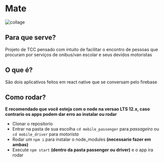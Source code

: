 # Mate

![collage](https://user-images.githubusercontent.com/39389740/98458801-2de6fb00-2173-11eb-97b4-e697966f547e.png)

## Para que serve?
Projeto de TCC pensado com intuito de facilitar o encontro de pessoas que procuram por serviços de onibus/van escolar e seus devidos motoristas

## O que é?
São dois aplicativos feitos em react native que se conversam pelo firebase

## Como rodar?
**E recomendado que você esteja com o node na versao LTS 12.x, caso contrario os apps podem dar erro ao instalar ou rodar**
- Clonar o repositorio
- Entrar na pasta de sua escolha `cd mobile_passenger` para *passageiro* ou `cd mobile_driver` para *motorista*
- Rodar um `npm i` para instalar o node_modules **(necessario fazer em ambas)**
- Execute `npm start` **(dentro da pasta passenger ou driver)** e o app ira rodar



